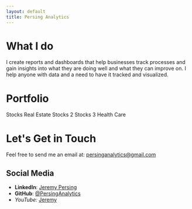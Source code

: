 ```yaml
---
layout: default
title: Persing Analytics
---
```


# What I do

I create reports and dashboards that help businesses track processes and gain insights into what they are doing well and what they can improve on. I help anyone with data and a need to have it tracked and visualized.

# Portfolio

Stocks
Real Estate
Stocks 2
Stocks 3
Health Care

# Let's Get in Touch

Feel free to send me an email at: [persinganalytics@gmail.com](mailto:persinganalytics@gmail.com)

## Social Media

- **LinkedIn**: [Jeremy Persing](https://www.linkedin.com/in/jeremy-persing/)
- **GitHub**: [@PersingAnalytics](https://github.com/PersingAnalytics)
- **YouTube*:* [Jeremy](https://www.youtube.com/channel/UCtLAhqH5Mezxt7DY9pcnOyg)

